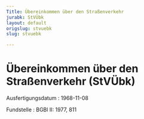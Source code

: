 ```yaml
---
Title: Übereinkommen über den Straßenverkehr
jurabk: StVÜbk
layout: default
origslug: stvuebk
slug: stvuebk

---
```


# Übereinkommen über den Straßenverkehr (StVÜbk)

Ausfertigungsdatum
:   1968-11-08

Fundstelle
:   BGBl II: 1977, 811

